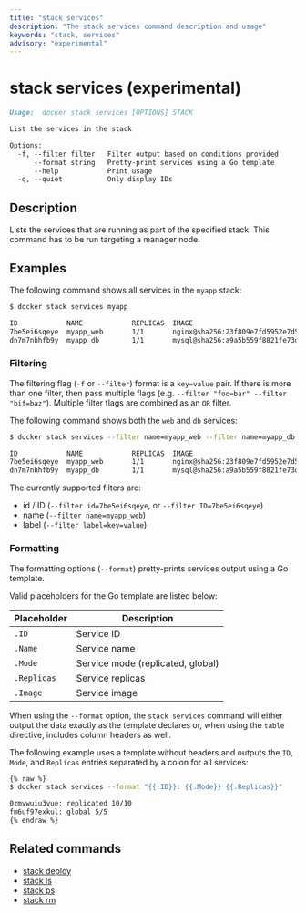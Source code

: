 ```yaml
---
title: "stack services"
description: "The stack services command description and usage"
keywords: "stack, services"
advisory: "experimental"
---
```


<!-- This file is maintained within the docker/docker Github
     repository at https://github.com/docker/docker/. Make all
     pull requests against that repo. If you see this file in
     another repository, consider it read-only there, as it will
     periodically be overwritten by the definitive file. Pull
     requests which include edits to this file in other repositories
     will be rejected.
-->

# stack services (experimental)

```markdown
Usage:	docker stack services [OPTIONS] STACK

List the services in the stack

Options:
  -f, --filter filter   Filter output based on conditions provided
      --format string   Pretty-print services using a Go template
      --help            Print usage
  -q, --quiet           Only display IDs
```

## Description

Lists the services that are running as part of the specified stack. This
command has to be run targeting a manager node.

## Examples

The following command shows all services in the `myapp` stack:

```bash
$ docker stack services myapp

ID            NAME            REPLICAS  IMAGE                                                                          COMMAND
7be5ei6sqeye  myapp_web       1/1       nginx@sha256:23f809e7fd5952e7d5be065b4d3643fbbceccd349d537b62a123ef2201bc886f
dn7m7nhhfb9y  myapp_db        1/1       mysql@sha256:a9a5b559f8821fe73d58c3606c812d1c044868d42c63817fa5125fd9d8b7b539
```

### Filtering

The filtering flag (`-f` or `--filter`) format is a `key=value` pair. If there
is more than one filter, then pass multiple flags (e.g. `--filter "foo=bar" --filter "bif=baz"`).
Multiple filter flags are combined as an `OR` filter.

The following command shows both the `web` and `db` services:

```bash
$ docker stack services --filter name=myapp_web --filter name=myapp_db myapp

ID            NAME            REPLICAS  IMAGE                                                                          COMMAND
7be5ei6sqeye  myapp_web       1/1       nginx@sha256:23f809e7fd5952e7d5be065b4d3643fbbceccd349d537b62a123ef2201bc886f
dn7m7nhhfb9y  myapp_db        1/1       mysql@sha256:a9a5b559f8821fe73d58c3606c812d1c044868d42c63817fa5125fd9d8b7b539
```

The currently supported filters are:

* id / ID (`--filter id=7be5ei6sqeye`, or `--filter ID=7be5ei6sqeye`)
* name (`--filter name=myapp_web`)
* label (`--filter label=key=value`)

### Formatting

The formatting options (`--format`) pretty-prints services output
using a Go template.

Valid placeholders for the Go template are listed below:

Placeholder | Description
------------|------------------------------------------------------------------------------------------
`.ID`       | Service ID
`.Name`     | Service name
`.Mode`     | Service mode (replicated, global)
`.Replicas` | Service replicas
`.Image`    | Service image

When using the `--format` option, the `stack services` command will either
output the data exactly as the template declares or, when using the
`table` directive, includes column headers as well.

The following example uses a template without headers and outputs the
`ID`, `Mode`, and `Replicas` entries separated by a colon for all services:

```bash
{% raw %}
$ docker stack services --format "{{.ID}}: {{.Mode}} {{.Replicas}}"

0zmvwuiu3vue: replicated 10/10
fm6uf97exkul: global 5/5
{% endraw %}
```


## Related commands

* [stack deploy](stack_deploy.md)
* [stack ls](stack_ls.md)
* [stack ps](stack_ps.md)
* [stack rm](stack_rm.md)
